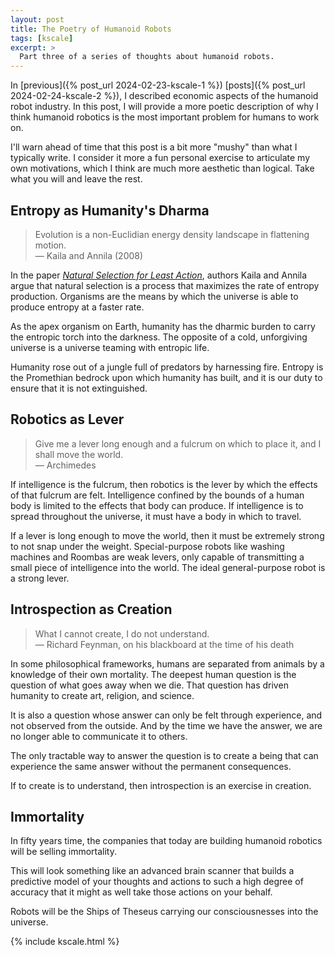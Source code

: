 ```yaml
---
layout: post
title: The Poetry of Humanoid Robots
tags: [kscale]
excerpt: >
  Part three of a series of thoughts about humanoid robots.
---
```


In [previous]({% post_url 2024-02-23-kscale-1 %}) [posts]({% post_url 2024-02-24-kscale-2 %}), I described economic aspects of the humanoid robot industry. In this post, I will provide a more poetic description of why I think humanoid robotics is the most important problem for humans to work on.

I'll warn ahead of time that this post is a bit more "mushy" than what I typically write. I consider it more a fun personal exercise to articulate my own motivations, which I think are much more aesthetic than logical. Take what you will and leave the rest.

## Entropy as Humanity's Dharma

> Evolution is a non-Euclidian energy density landscape in flattening motion.<br />
> — Kaila and Annila (2008)

In the paper [_Natural Selection for Least Action_](https://royalsocietypublishing.org/doi/10.1098/rspa.2008.0178), authors Kaila and Annila argue that natural selection is a process that maximizes the rate of entropy production. Organisms are the means by which the universe is able to produce entropy at a faster rate.

As the apex organism on Earth, humanity has the dharmic burden to carry the entropic torch into the darkness. The opposite of a cold, unforgiving universe is a universe
teaming with entropic life.

Humanity rose out of a jungle full of predators by harnessing fire. Entropy is the Promethian bedrock upon which humanity has built, and it is our duty to ensure that it is not extinguished.

## Robotics as Lever

> Give me a lever long enough and a fulcrum on which to place it, and I shall move the world.<br />
> — Archimedes

If intelligence is the fulcrum, then robotics is the lever by which the effects of that fulcrum are felt. Intelligence confined by the bounds of a human body is limited to the effects that body can produce. If intelligence is to spread throughout the universe, it must have a body in which to travel.

If a lever is long enough to move the world, then it must be extremely strong to not snap under the weight. Special-purpose robots like washing machines and Roombas are weak levers, only capable of transmitting a small piece of intelligence into the world. The ideal general-purpose robot is a strong lever.

## Introspection as Creation

> What I cannot create, I do not understand.<br />
> — Richard Feynman, on his blackboard at the time of his death

In some philosophical frameworks, humans are separated from animals by a knowledge of their own mortality. The deepest human question is the question of what goes away when we die. That question has driven humanity to create art, religion, and science.

It is also a question whose answer can only be felt through experience, and not observed from the outside. And by the time we have the answer, we are no longer able to communicate it to others.

The only tractable way to answer the question is to create a being that can experience the same answer without the permanent consequences.

If to create is to understand, then introspection is an exercise in creation.

## Immortality

In fifty years time, the companies that today are building humanoid robotics will be selling immortality.

This will look something like an advanced brain scanner that builds a predictive model of your thoughts and actions to such a high degree of accuracy that it might as well take those actions on your behalf.

Robots will be the Ships of Theseus carrying our consciousnesses into the universe.

{% include kscale.html %}
